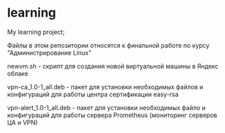 # learning
My learning project;

Файлы в этом репозитории относятся к финальной работе по курсу "Администрирование Linux"

newvm.sh - скрипт для создания новой виртуальной машины в Яндекс облаке

vpn-ca_1.0-1_all.deb - пакет для установки необходимых файлов и конфигураций для работы центра сертификации easy-rsa

vpn-alert_1.0-1_all.deb - пакет для установки необходимых файло и конфигураций для работы сервера Prometheus (мониторинг серверов ЦА и VPN)
